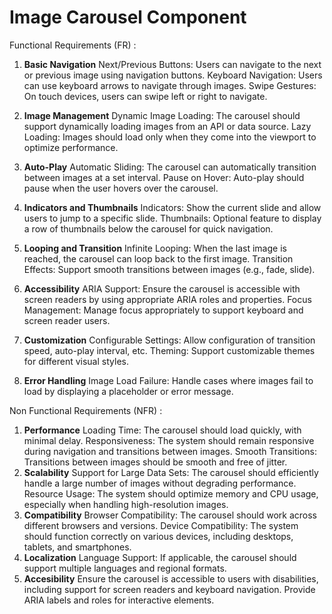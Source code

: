 # Image Carousel Component

Functional Requirements (FR) :
1. **Basic Navigation**
Next/Previous Buttons: Users can navigate to the next or previous image using navigation buttons.
Keyboard Navigation: Users can use keyboard arrows to navigate through images.
Swipe Gestures: On touch devices, users can swipe left or right to navigate.

2. **Image Management**
Dynamic Image Loading: The carousel should support dynamically loading images from an API or data source.
Lazy Loading: Images should load only when they come into the viewport to optimize performance.

3. **Auto-Play**
Automatic Sliding: The carousel can automatically transition between images at a set interval.
Pause on Hover: Auto-play should pause when the user hovers over the carousel.

4. **Indicators and Thumbnails**
Indicators: Show the current slide and allow users to jump to a specific slide.
Thumbnails: Optional feature to display a row of thumbnails below the carousel for quick navigation.

5. **Looping and Transition**
Infinite Looping: When the last image is reached, the carousel can loop back to the first image.
Transition Effects: Support smooth transitions between images (e.g., fade, slide).

6. **Accessibility**
ARIA Support: Ensure the carousel is accessible with screen readers by using appropriate ARIA roles and properties.
Focus Management: Manage focus appropriately to support keyboard and screen reader users.

7. **Customization**
Configurable Settings: Allow configuration of transition speed, auto-play interval, etc.
Theming: Support customizable themes for different visual styles.

8. **Error Handling**
Image Load Failure: Handle cases where images fail to load by displaying a placeholder or error message.


Non Functional Requirements (NFR) :
   1. **Performance**
    Loading Time: The carousel should load quickly, with minimal delay.
    Responsiveness: The system should remain responsive during navigation and transitions between images.
    Smooth Transitions: Transitions between images should be smooth and free of jitter.
  2. **Scalability**
    Support for Large Data Sets: The carousel should efficiently handle a large number of images without degrading performance.
    Resource Usage: The system should optimize memory and CPU usage, especially when handling high-resolution images.
  3. **Compatibility**
    Browser Compatibility: The carousel should work across different browsers and versions.
    Device Compatibility: The system should function correctly on various devices, including desktops, tablets, and smartphones.
  4. **Localization**
    Language Support: If applicable, the carousel should support multiple languages and regional formats.
  5. **Accesibility**
     Ensure the carousel is accessible to users with disabilities, including support for screen readers and keyboard navigation.
     Provide ARIA labels and roles for interactive elements.
